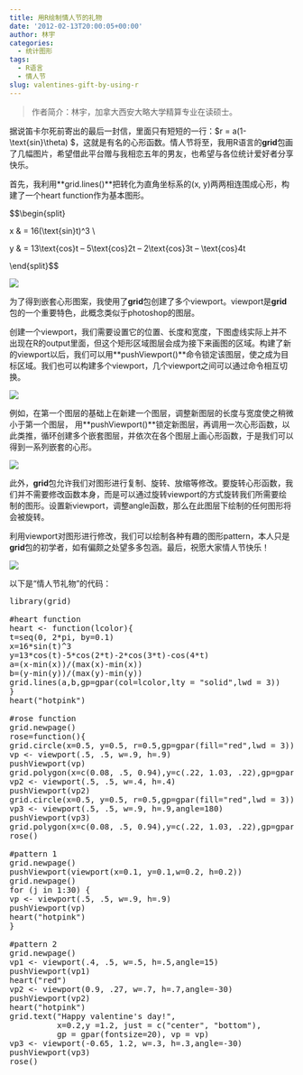 ```yaml
---
title: 用R绘制情人节的礼物
date: '2012-02-13T20:00:05+00:00'
author: 林宇
categories:
  - 统计图形
tags:
  - R语言
  - 情人节
slug: valentines-gift-by-using-r
---
```


> 作者简介：林宇，加拿大西安大略大学精算专业在读硕士。

据说笛卡尔死前寄出的最后一封信，里面只有短短的一行：$r = a(1- \text{sin}\theta) $，这就是有名的心形函数。情人节将至，我用R语言的**grid**包画了几幅图片，希望借此平台赠与我相恋五年的男友，也希望与各位统计爱好者分享快乐。

首先，我利用**grid.lines()**把转化为直角坐标系的(x, y)两两相连围成心形，构建了一个heart function作为基本图形。

$$\begin{split}
  
x & = 16(\text{sin}t)^3 \\
  
y & = 13\text{cos}t &#8211; 5\text{cos}2t &#8211; 2\text{cos}3t &#8211; \text{cos}4t
  
\end{split}$$

![](https://cos.name/wp-content/uploads/2012/02/heart.png)

为了得到嵌套心形图案，我使用了**grid**包创建了多个viewport。viewport是**grid**包的一个重要特色，此概念类似于photoshop的图层。

<!--more-->

创建一个viewport，我们需要设置它的位置、长度和宽度，下图虚线实际上并不出现在R的output里面，但这个矩形区域图层会成为接下来画图的区域。构建了新的viewport以后，我们可以用**pushViewport()**命令锁定该图层，使之成为目标区域。我们也可以构建多个viewport，几个viewport之间可以通过命令相互切换。

![](https://cos.name/wp-content/uploads/2012/02/region.png)

例如，在第一个图层的基础上在新建一个图层，调整新图层的长度与宽度使之稍微小于第一个图层， 用**pushViewport()**锁定新图层，再调用一次心形函数，以此类推，循环创建多个嵌套图层，并依次在各个图层上画心形函数，于是我们可以得到一系列嵌套的心形。

![](https://cos.name/wp-content/uploads/2012/02/manyHearts.png)

此外，**grid**包允许我们对图形进行复制、旋转、放缩等修改。要旋转心形函数，我们并不需要修改函数本身，而是可以通过旋转viewport的方式旋转我们所需要绘制的图形。设置新viewport，调整angle函数，那么在此图层下绘制的任何图形将会被旋转。

利用viewport对图形进行修改，我们可以绘制各种有趣的图形pattern，本人只是**grid**包的初学者，如有偏颇之处望多多包涵。最后，祝愿大家情人节快乐！

![](https://cos.name/wp-content/uploads/2012/02/twoHearts.png)

以下是“情人节礼物”的代码：

<pre>library(grid)

#heart function
heart &lt;- function(lcolor){
t=seq(0, 2*pi, by=0.1)
x=16*sin(t)^3
y=13*cos(t)-5*cos(2*t)-2*cos(3*t)-cos(4*t)
a=(x-min(x))/(max(x)-min(x))
b=(y-min(y))/(max(y)-min(y))
grid.lines(a,b,gp=gpar(col=lcolor,lty = "solid",lwd = 3))
}
heart("hotpink")

#rose function
grid.newpage()
rose=function(){
grid.circle(x=0.5, y=0.5, r=0.5,gp=gpar(fill="red",lwd = 3))
vp &lt;- viewport(.5, .5, w=.9, h=.9)
pushViewport(vp)
grid.polygon(x=c(0.08, .5, 0.94),y=c(.22, 1.03, .22),gp=gpar(lwd = 3))
vp2 &lt;- viewport(.5, .5, w=.4, h=.4)
pushViewport(vp2)
grid.circle(x=0.5, y=0.5, r=0.5,gp=gpar(fill="red",lwd = 3))
vp3 &lt;- viewport(.5, .5, w=.9, h=.9,angle=180)
pushViewport(vp3)
grid.polygon(x=c(0.08, .5, 0.94),y=c(.22, 1.03, .22),gp=gpar(lwd = 3))}
rose()

#pattern 1
grid.newpage()
pushViewport(viewport(x=0.1, y=0.1,w=0.2, h=0.2))
grid.newpage()
for (j in 1:30) {
vp &lt;- viewport(.5, .5, w=.9, h=.9)
pushViewport(vp)
heart("hotpink")
}

#pattern 2
grid.newpage()
vp1 &lt;- viewport(.4, .5, w=.5, h=.5,angle=15)
pushViewport(vp1)
heart("red")
vp2 &lt;- viewport(0.9, .27, w=.7, h=.7,angle=-30)
pushViewport(vp2)
heart("hotpink")
grid.text("Happy valentine's day!",
          x=0.2,y =1.2, just = c("center", "bottom"),
          gp = gpar(fontsize=20), vp = vp)
vp3 &lt;- viewport(-0.65, 1.2, w=.3, h=.3,angle=-30)
pushViewport(vp3)
rose()</pre>
